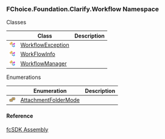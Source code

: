 ﻿### FChoice.Foundation.Clarify.Workflow Namespace

Classes

|   | Class | Description |
| --- | --- | --- |
| ![Class](dotnetimages/Class.png) | [WorkflowException](fcSDK~FChoice.Foundation.Clarify.Workflow.WorkflowException.md) |   |
| ![Class](dotnetimages/Class.png) | [WorkFlowInfo](fcSDK~FChoice.Foundation.Clarify.Workflow.WorkFlowInfo.md) |   |
| ![Class](dotnetimages/Class.png) | [WorkflowManager](fcSDK~FChoice.Foundation.Clarify.Workflow.WorkflowManager.md) |   |

Enumerations

|   | Enumeration | Description |
| --- | --- | --- |
| ![Enumeration](dotnetimages/Enumeration.png) | [AttachmentFolderMode](fcSDK~FChoice.Foundation.Clarify.Workflow.AttachmentFolderMode.md) |   |

#### Reference

[fcSDK Assembly](fcSDK.md)
